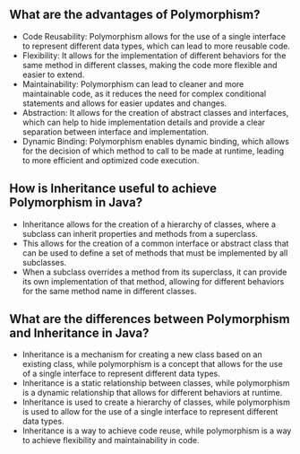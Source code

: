 ## What are the advantages of Polymorphism?
- Code Reusability: Polymorphism allows for the use of a single interface to represent different data types, which can lead to more reusable code.
- Flexibility: It allows for the implementation of different behaviors for the same method in different classes, making the code more flexible and easier to extend.
- Maintainability: Polymorphism can lead to cleaner and more maintainable code, as it reduces the need for complex conditional statements and allows for easier updates and changes.
- Abstraction: It allows for the creation of abstract classes and interfaces, which can help to hide implementation details and provide a clear separation between interface and implementation.
- Dynamic Binding: Polymorphism enables dynamic binding, which allows for the decision of which method to call to be made at runtime, leading to more efficient and optimized code execution.

## How is Inheritance useful to achieve Polymorphism in Java?
- Inheritance allows for the creation of a hierarchy of classes, where a subclass can inherit properties and methods from a superclass.
- This allows for the creation of a common interface or abstract class that can be used to define a set of methods that must be implemented by all subclasses.
- When a subclass overrides a method from its superclass, it can provide its own implementation of that method, allowing for different behaviors for the same method name in different classes.

## What are the differences between Polymorphism and Inheritance in Java?
- Inheritance is a mechanism for creating a new class based on an existing class, while polymorphism is a concept that allows for the use of a single interface to represent different data types.
- Inheritance is a static relationship between classes, while polymorphism is a dynamic relationship that allows for different behaviors at runtime.
- Inheritance is used to create a hierarchy of classes, while polymorphism is used to allow for the use of a single interface to represent different data types.
- Inheritance is a way to achieve code reuse, while polymorphism is a way to achieve flexibility and maintainability in code.
